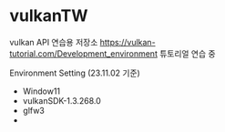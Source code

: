 # vulkanTW

vulkan API 연습용 저장소
https://vulkan-tutorial.com/Development_environment 튜토리얼 연습 중

Environment Setting (23.11.02 기준)
- Window11
- vulkanSDK-1.3.268.0
- glfw3
- 
